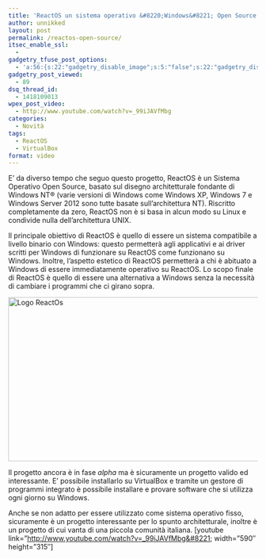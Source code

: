 ```yaml
---
title: 'ReactOS un sistema operativo &#8220;Windows&#8221; Open Source'
author: unnikked
layout: post
permalink: /reactos-open-source/
itsec_enable_ssl:
  - 
gadgetry_tfuse_post_options:
  - 'a:56:{s:22:"gadgetry_disable_image";s:5:"false";s:22:"gadgetry_disable_video";s:5:"false";s:26:"gadgetry_disable_post_meta";s:5:"false";s:23:"gadgetry_disable_author";s:5:"false";s:31:"gadgetry_disable_published_date";s:5:"false";s:24:"gadgetry_disable_coments";s:5:"false";s:28:"gadgetry_disable_author_info";s:5:"false";s:19:"gadgetry_page_title";s:13:"default_title";s:21:"gadgetry_custom_title";s:0:"";s:21:"gadgetry_single_image";s:41:"/wp-content/uploads/2013/06/reactos11.png";s:30:"gadgetry_single_img_dimensions";a:2:{i:0;s:3:"586";i:1;s:3:"319";}s:28:"gadgetry_single_img_position";s:9:"alignleft";s:24:"gadgetry_thumbnail_image";s:41:"/wp-content/uploads/2013/06/reactos11.png";s:27:"gadgetry_thumbnail_position";s:7:"noalign";s:19:"gadgetry_video_link";s:0:"";s:25:"gadgetry_video_dimensions";a:2:{i:0;s:3:"590";i:1;s:3:"191";}s:23:"gadgetry_video_position";s:10:"alignright";s:23:"gadgetry_header_element";s:7:"without";s:22:"gadgetry_select_slider";s:2:"-1";s:17:"gadgetry_page_map";s:0:"";s:25:"gadgetry_content_ads_post";s:4:"true";s:21:"gadgetry_top_ad_space";s:5:"false";s:21:"gadgetry_top_ad_image";s:0:"";s:19:"gadgetry_top_ad_url";s:0:"";s:23:"gadgetry_top_ad_adsense";s:0:"";s:28:"gadgetry_bfcontent_ads_space";s:5:"false";s:23:"gadgetry_bfcontent_type";s:5:"image";s:25:"gadgetry_bfcontent_number";s:3:"one";s:29:"gadgetry_bfcontent_ads_image1";s:0:"";s:27:"gadgetry_bfcontent_ads_url1";s:0:"";s:31:"gadgetry_bfcontent_ads_adsense1";s:0:"";s:29:"gadgetry_bfcontent_ads_image2";s:0:"";s:27:"gadgetry_bfcontent_ads_url2";s:0:"";s:31:"gadgetry_bfcontent_ads_adsense2";s:0:"";s:29:"gadgetry_bfcontent_ads_image3";s:0:"";s:27:"gadgetry_bfcontent_ads_url3";s:0:"";s:31:"gadgetry_bfcontent_ads_adsense3";s:0:"";s:29:"gadgetry_bfcontent_ads_image4";s:0:"";s:27:"gadgetry_bfcontent_ads_url4";s:0:"";s:31:"gadgetry_bfcontent_ads_adsense4";s:0:"";s:29:"gadgetry_bfcontent_ads_image5";s:0:"";s:27:"gadgetry_bfcontent_ads_url5";s:0:"";s:31:"gadgetry_bfcontent_ads_adsense5";s:0:"";s:29:"gadgetry_bfcontent_ads_image6";s:0:"";s:27:"gadgetry_bfcontent_ads_url6";s:0:"";s:31:"gadgetry_bfcontent_ads_adsense6";s:0:"";s:29:"gadgetry_bfcontent_ads_image7";s:0:"";s:27:"gadgetry_bfcontent_ads_url7";s:0:"";s:31:"gadgetry_bfcontent_ads_adsense7";s:0:"";s:19:"gadgetry_hook_space";s:5:"false";s:19:"gadgetry_hook_image";s:0:"";s:17:"gadgetry_hook_url";s:0:"";s:21:"gadgetry_hook_adsense";s:0:"";s:25:"gadgetry_content_subtitle";s:0:"";s:20:"gadgetry_content_top";s:0:"";s:23:"gadgetry_content_bottom";s:0:"";}'
gadgetry_post_viewed:
  - 89
dsq_thread_id:
  - 1418109013
wpex_post_video:
  - http://www.youtube.com/watch?v=_99iJAVfMbg
categories:
  - Novità
tags:
  - ReactOS
  - VirtualBox
format: video
---
```

<div align="center">
  <!-- unnikked - responsive - header --><ins class="adsbygoogle" style="display:block" data-ad-client="ca-pub-3846608868139288" data-ad-slot="2778724254" data-ad-format="auto"></ins>
</div>

  


E&#8217; da diverso tempo che seguo questo progetto, ReactOS è un Sistema Operativo Open Source, basato sul disegno architetturale fondante di Windows NT® (varie versioni di Windows come Windows XP, Windows 7 e Windows Server 2012 sono tutte basate sull&#8217;architettura NT). Riscritto completamente da zero, ReactOS non è si basa in alcun modo su Linux e condivide nulla dell&#8217;architettura UNIX.

Il principale obiettivo di ReactOS è quello di essere un sistema compatibile a livello binario con Windows: questo permetterà agli applicativi e ai driver scritti per Windows di funzionare su ReactOS come funzionano su Windows. Inoltre, l&#8217;aspetto estetico di ReactOS permetterà a chi è abituato a Windows di essere immediatamente operativo su ReactOS. Lo scopo finale di ReactOS è quello di essere una alternativa a Windows senza la necessità di cambiare i programmi che ci girano sopra.

<img class="aligncenter size-full wp-image-994" alt="Logo ReactOs" src="http://unnikked.tk/wp-content/uploads/2013/06/logo_final_01.png" width="600" height="331" />

Il progetto ancora è in fase *alpha* ma è sicuramente un progetto valido ed interessante. E&#8217; possibile installarlo su VirtualBox e tramite un gestore di programmi integrato è possibile installare e provare software che si utilizza ogni giorno su Windows.

Anche se non adatto per essere utilizzato come sistema operativo fisso, sicuramente è un progetto interessante per lo spunto architetturale, inoltre è un progetto di cui vanta di una piccola comunità italiana. [youtube link=&#8221;http://www.youtube.com/watch?v=_99iJAVfMbg&#8221; width=&#8221;590&#8243; height=&#8221;315&#8243;] 

  


<div align="center">
  <!-- unnikked - responsive - footer --><ins class="adsbygoogle" style="display:block" data-ad-client="ca-pub-3846608868139288" data-ad-slot="4255457452" data-ad-format="auto"></ins>
</div>
